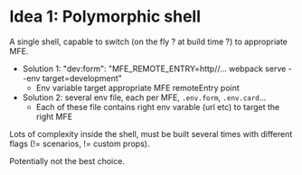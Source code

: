 # Idea 1: Polymorphic shell

A single shell, capable to switch (on the fly ? at build time ?) to appropriate MFE.

- Solution 1: "dev:form": "MFE_REMOTE_ENTRY=http//... webpack serve --env target=development"
  - Env variable target appropriate MFE remoteEntry point
- Solution 2: several env file, each per MFE, `.env.form`, `.env.card`...
  - Each of these file contains right env varable (url etc) to target the right MFE

Lots of complexity inside the shell, must be built several times with different flags (!= scenarios, != custom props).

Potentially not the best choice.